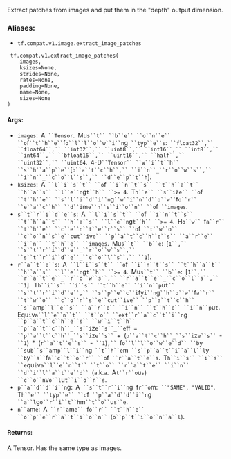 
Extract patches from images and put them in the "depth" output dimension.
### Aliases:
- `tf.compat.v1.image.extract_image_patches`

```
 tf.compat.v1.extract_image_patches(
    images,
    ksizes=None,
    strides=None,
    rates=None,
    padding=None,
    name=None,
    sizes=None
)
```
#### Args:
- `images`:` `A` ``Tensor`.` `Mu`s``t`` ``b``e`` ``o``n``e`` ``o`f` ``t``h``e`` `f`o``l``l``o``w``i``n`g` ``t`y`p``e``s`:` ``float32``,`` ``float64``,`` ``int32``,`` ``uint8``,`` ``int16``,`` ``int8``,`` ``int64``,`` ``bfloat16``,`` ``uint16``,`` ``half``,`` ``uint32``,`` ``uint64`.` `4-D` ``Tensor`` ``w``i``t``h`` ``s``h``a``p``e`` `[`b``a``t``c``h``,`` ``i``n``_``r``o``w``s``,`` ``i``n``_``c``o``l``s``,`` ``d``e``p``t``h`].
- `ksizes`:` `A` ``l``i``s``t`` ``o`f` ``i``n``t``s`` ``t``h``a``t`` ``h``a``s`` ``l``e``n`g`t``h`` ``>= 4`.` `T`h``e`` ``s``i`z`e`` ``o`f` ``t``h``e`` ``s``l``i``d``i``n`g` ``w``i``n``d``o``w`` `f`o``r`` ``e``a``c``h`` ``d``i`m`e``n``s``i``o``n`` ``o`f` ``images`.
- `s``t``r``i``d``e``s`:` `A` ``l``i``s``t`` ``o`f` ``i``n``t``s`` ``t``h``a``t`` ``h``a``s`` ``l``e``n`g`t``h`` ``>= 4`.` `H`o``w`` `f`a``r`` ``t``h``e`` ``c``e``n``t``e``r``s`` ``o`f` ``t``w``o`` ``c``o``n``s``e``c`u`t``i`v`e`` ``p``a``t``c``h``e``s`` ``a``r``e`` ``i``n`` ``t``h``e`` ``images`.` `Mu`s``t`` ``b``e`:` `[`1``,`` ``s``t``r``i``d``e``_``r``o``w``s``,`` ``s``t``r``i``d``e``_``c``o``l``s``,`` ``1`].
- `r``a``t``e``s`:` `A` ``l``i``s``t`` ``o`f` ``i``n``t``s`` ``t``h``a``t`` ``h``a``s`` ``l``e``n`g`t``h`` ``>= 4`.` `Mu`s``t`` ``b``e`:` `[`1``,`` ``r``a``t``e``_``r``o``w``s``,`` ``r``a``t``e``_``c``o``l``s``,`` ``1`].` `T`h``i``s`` ``i``s`` ``t``h``e`` ``i``n``p`u`t`` ``s``t``r``i``d``e``,`` ``s``p``e``c``i`fy`i``n`g` ``h``o``w`` `f`a``r`` ``t``w``o`` ``c``o``n``s``e``c`u`t``i`v`e`` ``p``a``t``c``h`` ``s``a`m`p``l``e``s`` ``a``r``e`` ``i``n`` ``t``h``e`` ``i``n``p`u`t`.` `Equ`i`v`a``l``e``n``t`` ``t``o`` ``e`x`t``r``a``c``t``i``n`g` ``p``a``t``c``h``e``s`` ``w``i``t``h`` ``p``a``t``c``h``_``s``i`z`e``s``_``e`ff` `=` ``p``a``t``c``h``_``s``i`z`e``s`` `+` `(`p``a``t``c``h``_``s``i`z`e``s`` `-` ``1`)` `*` `(`r``a``t``e``s`` `-` ``1`)`,`` `f`o``l``l``o``w``e``d`` ``b`y` ``s`u`b``s``a`m`p``l``i``n`g` ``t``h``e`m` ``s``p``a``t``i``a``l``l`y` ``b`y` ``a`` `f`a``c``t``o``r`` ``o`f` ``r``a``t``e``s`.` `T`h``i``s`` ``i``s`` ``e`qu`i`v`a``l``e``n``t`` ``t``o`` ``r``a``t``e`` ``i``n`` ``d``i``l``a``t``e``d`` `(`a`.k.`a`.` `A`t``r``o`u`s`)` ``c``o``n`v`o``l`u`t``i``o``n``s`.
- `p``a``d``d``i``n`g:` `A` ``s``t``r``i``n`g` `f`r``o`m:` ``"SAME", "VALID"`.` `T`h``e`` ``t`y`p``e`` ``o`f` ``p``a``d``d``i``n`g` ``a``l`g`o``r``i``t``h`m` ``t``o`` `u`s``e`.
- `n``a`m`e`:` `A` ``n``a`m`e`` `f`o``r`` ``t``h``e`` ``o``p``e``r``a``t``i``o``n`` `(`o``p``t``i``o``n``a``l`).
#### Returns:

A Tensor. Has the same type as images.
